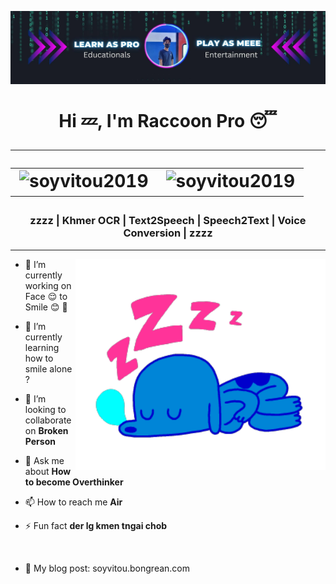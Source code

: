[![MasterHead](391629079_343195738234217_5501188657730938117_n.jpg)](https://github.com/SoyVitou2019)
<h1 align="center">
  Hi 💤, I'm Raccoon Pro 😴
  <hr />
  <table align="center">
    <tr border: none;>
      <td><img src="https://komarev.com/ghpvc/?username=soyvitoupro&label=Profile%20views&color=be4d25&style=for-the-badge" alt="soyvitou2019" /></td>
      <td><img src="https://img.shields.io/github/followers/soyvitoupro?label=Followers&style=for-the-badge" alt="soyvitou2019" /></td>
    </tr>
</table>
</h1>




<h3 align="center">zzzz | Khmer OCR | Text2Speech | Speech2Text | Voice Conversion | zzzz </h3>

<hr />

<img align="right" alt="coding" width="400" src="XcF0.gif">



- 🔭 I’m currently working on Face 😌 to Smile 😊 🌱

- 📝 I’m currently learning how to smile alone ?

- 👯 I’m looking to collaborate on **Broken Person**

- 💬 Ask me about **How to become Overthinker**

- 📫 How to reach me **Air**

- ⚡ Fun fact **der lg kmen tngai chob**

<br />


- 💬 My blog post: soyvitou.bongrean.com








